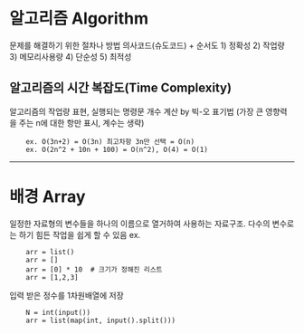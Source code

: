 # 알고리즘 Algorithm
문제를 해결하기 위한 절차나 방법
의사코드(슈도코드) + 순서도
    1) 정확성 2) 작업량 3) 메모리사용량 4) 단순성 5) 최적성

## 알고리즘의 시간 복잡도(Time Complexity)
알고리즘의 작업량 표현, 실행되는 명령문 개수 계산
by 빅-오 표기법 (가장 큰 영향력을 주는 n에 대한 항만 표시, 계수는 생략)

        ex. O(3n+2) = O(3n) 최고차항 3n만 선택 = O(n)
        ex. O(2n^2 + 10n + 100) = O(n^2), O(4) = O(1)

---

# 배경 Array
일정한 자료형의 변수들을 하나의 이름으로 열거하여 사용하는 자료구조.
다수의 변수로는 하기 힘든 작업을 쉽게 할 수 있음
ex.

        arr = list()
        arr = []
        arr = [0] * 10  # 크기가 정해진 리스트
        arr = [1,2,3]

입력 받은 정수를 1차원배열에 저장

        N = int(input())
        arr = list(map(int, input().split()))